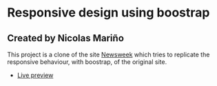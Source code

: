 # Responsive design using boostrap
## Created by Nicolas Mariño
This project is a clone of the site [Newsweek](file:///C:/Users/User/Desktop/microverse/html-css-proyect/Boostrap-Newsweek/index.html#) which tries to replicate the responsive behaviour, with boostrap, of the original site.

* [Live preview](https://raw.githack.com/nicolasmarino99/Boostrap-Newsweek/develop/index.html)

